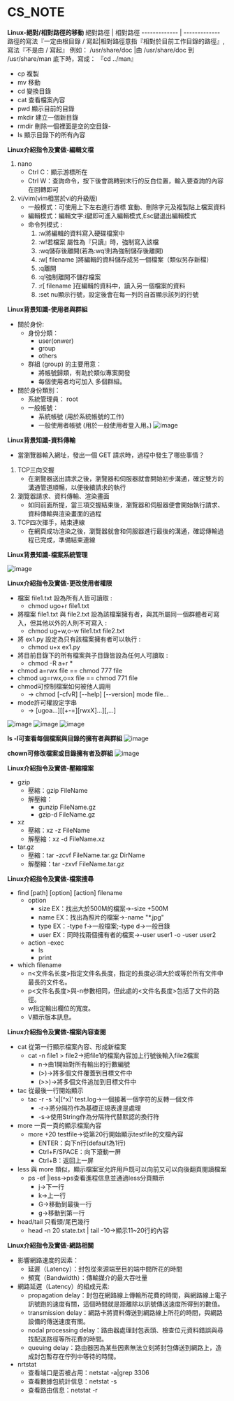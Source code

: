 # CS_NOTE
**Linux-絕對/相對路徑的移動**
絕對路徑 | 相對路徑
------------- | -------------
路徑的寫法『一定由根目錄 / 寫起|相對路徑意指『相對於目前工作目錄的路徑』,寫法『不是由 / 寫起』
例如： /usr/share/doc  |由 /usr/share/doc 到 /usr/share/man 底下時，寫成： 『cd ../man』

- cp 複製
- mv 移動
- cd 變換目錄
- cat 查看檔案內容
- pwd 顯示目前的目錄
- mkdir 建立一個新目錄
- rmdir 刪除一個裡面是空的空目錄-
- ls 顯示目錄下的所有內容

**Linux介紹指令及實做-編輯文檔**
1. nano
   - Ctrl C：顯示游標所在
   - Ctrl W：查詢命令，按下後會跳轉到末行的反白位置，輸入要查詢的內容在回轉即可
2. vi/vim(vim相當於vi的升級版)
   - 一般模式：可使用上下左右進行游標 宜動、刪除字元及複製貼上檔案資料
   - 編輯模式：編輯文字:i鍵即可進入編輯模式,Esc鍵退出編輯模式
   - 命令列模式 : 
      1.  :w將編輯的資料寫入硬碟檔案中
      2.  :w!若檔案 屬性為『只讀』時，強制寫入該檔
      3.  :wq儲存後離開(若為:wq!則為強制儲存後離開)
      4.  :w[ filename ]將編輯的資料儲存成另一個檔案（類似另存新檔）
      5.  :q離開
      6.  :q!強制離開不儲存檔案
      8.    :r[ filename ]在編輯的資料中，讀入另一個檔案的資料
      9.   :set nu顯示行號，設定後會在每一列的自首顯示該列的行號

**Linux背景知識-使用者與群組**
- 關於身份:
     - 身份分類：
          - user(onwer)
          - group
          - others
     - 群組 (group) 的主要用意：
          - 將帳號歸類，有助於類似專案開發
          - 每個使用者均可加入 多個群組。
 - 關於身份類別：
     - 系統管理員： root
     - 一般帳號：
          - 系統帳號 (用於系統帳號的工作)
          - 一般使用者帳號 (用於一般使用者登入用。)
 ![image](https://user-images.githubusercontent.com/91451864/143672598-cef2652a-9aa0-4f30-adef-dbbb6251cd71.png)
 
**Linux背景知識-資料傳輸**
- 當瀏覽器輸入網址，發出一個 GET 請求時，過程中發生了哪些事情？
1. TCP三向交握
   - 在瀏覽器送出請求之後，瀏覽器和伺服器就會開始初步溝通，確定雙方的溝通管道順暢，以便後續請求的執行
2. 瀏覽器請求、資料傳輸、渲染畫面
   - 如同前面所提，當三項交握結束後，瀏覽器和伺服器便會開始執行請求、資料傳輸與渲染畫面的過程
3. TCP四次揮手，結束連線
   - 在網頁成功渲染之後，瀏覽器就會和伺服器進行最後的溝通，確認傳輸過程已完成，準備結束連線        

**Linux背景知識-檔案系統管理**

![image](https://user-images.githubusercontent.com/91451864/143672638-750a9bff-e18a-4fb7-9220-b2445f1f5c1e.png)

**Linux介紹指令及實做-更改使用者權限**


- 檔案 file1.txt 設為所有人皆可讀取 :
     - chmod ugo+r file1.txt
- 將檔案 file1.txt 與 file2.txt 設為該檔案擁有者，與其所屬同一個群體者可寫入，但其他以外的人則不可寫入 :
     - chmod ug+w,o-w file1.txt file2.txt
- 將 ex1.py 設定為只有該檔案擁有者可以執行 :
     - chmod u+x ex1.py
- 將目前目錄下的所有檔案與子目錄皆設為任何人可讀取 :
     - chmod -R a+r *
- chmod a=rwx file == chmod 777 file
- chmod ug=rwx,o=x file ==  chmod 771 file
- chmod可控制檔案如何被他人調用
     - → chmod [-cfvR] [--help] [--version] mode file…
- mode許可權設定字串 
     - → [ugoa...][[+-=][rwxX]...][,...]

![image](https://user-images.githubusercontent.com/91451864/143673709-6a24df4f-139e-4a80-9356-003f8ba8b003.png)
![image](https://user-images.githubusercontent.com/91451864/143673751-ed8a50c9-5700-4a2d-ad28-8d60fa362310.png)
![image](https://user-images.githubusercontent.com/91451864/143673644-cca9b002-7665-43b2-bcd7-8f995f938cf7.png)

 **ls -l可查看每個檔案與目錄的擁有者與群組**
![image](https://user-images.githubusercontent.com/91451864/143673922-c798ed5a-36d6-4718-ac9e-fc0701854429.png)

 **chown可修改檔案或目錄擁有者及群組**
![image](https://user-images.githubusercontent.com/91451864/143673933-f12dea27-cfd2-418e-8d8e-f7d7873ce0fe.png)


**Linux介紹指令及實做-壓縮檔案**
- gzip
    - 壓縮：gzip FileName
    - 解壓縮：
      - gunzip FileName.gz
      - gzip-d FileName.gz
- xz
    - 壓縮：xz -z FileName
    - 解壓縮：xz -d FileName.xz
- tar.gz
    - 壓縮：tar -zcvf FileName.tar.gz DirName
    - 解壓縮：tar -zxvf FileName.tar.gz
    
**Linux介紹指令及實做-檔案搜尋**
- find [path] [option] [action] filename
    - option
      - size EX：找出大於500M的檔案→-size +500M
      - name EX：找出為照片的檔案→-name "*.jpg"
      - type EX：-type f→一般檔案;-type d→一般目錄
      - user EX：同時找兩個擁有者的檔案→-user user1 -o -user user2
    - action -exec
      - ls
      - print
- which filename
    - n<文件名长度>指定文件名長度，指定的長度必須大於或等於所有文件中最長的文件名。
    - p<文件名長度>與-n参數相同，但此處的<文件名長度>包括了文件的路徑。
    - w指定輸出欄位的寬度。
    - V顯示版本訊息。

**Linux介紹指令及實做-檔案內容查閱**
- cat  從第一行顯示檔案內容、形成新檔案
    - cat -n file1 > file2→把file1的檔案內容加上行號後輸入file2檔案
      - n→由1開始對所有輸出的行數編號
      - (>)→將多個文件覆蓋到目標文件中
      - (>>)→將多個文件追加到目標文件中
- tac  從最後一行開始顯示
     - tac -r -s 'x\|[^x]' test.log→一個接著一個字符的反轉一個文件
       - -r→將分隔符作為基礎正規表達是處理
       - -s→使用String作為分隔符代替默認的換行符
- more 一頁一頁的顯示檔案內容
     - more +20 testfile→從第20行開始顯示testfile的文檔內容
       - ENTER：向下n行(default為1行)
       - Ctrl+F/SPACE：向下滾動一屏
       - Ctrl+B：返回上一屏
- less 與 more 類似，顯示檔案室允許用戶既可以向前又可以向後翻頁閱讀檔案
     - ps -ef |less→ps查看進程信息並通過less分頁顯示	
       - j→下一行
       - k→上一行
       - G→移動到最後一行
       - g→移動到第一行
- head/tail 只看頭/尾巴幾行
     - head -n 20 state.txt | tail -10→顯示11~20行的內容

**Linux介紹指令及實做-網路相關**
- 影響網路速度的因素：
     - 延遲（Latency）：封包從來源端至目的端中間所花的時間
     - 頻寬（Bandwidth）：傳輸媒介的最大吞吐量
- 網路延遲（Latency）的組成元素:
     - propagation delay：封包在網路線上傳輸所花費的時間，與網路線上電子訊號跑的速度有關，這個時間就是距離除以訊號傳送速度所得到的數值。
     - transmission delay：網路卡將資料傳送到網路線上所花的時間，與網路設備的傳送速度有關。
     - nodal processing delay：路由器處理封包表頭、檢查位元資料錯誤與尋找配送路徑等所花費的時間。
     - queuing delay：路由器因為某些因素無法立刻將封包傳送到網路上，造成封包暫存在佇列中等待的時間。
- nrtstat
     - 查看端口是否被占用：netstat -a|grep 3306
     - 查看數據包統計信息：netstat -s
     - 查看路由信息：netstat -r


